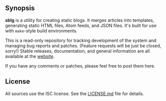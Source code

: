 ## Synopsis

**sblg** is a utility for creating static blogs.  It merges articles
into templates, generating static HTML files, Atom feeds, and JSON
files.  It's built for use with `make`-style build environments.

This is a read-only repository for tracking development of the system
and managing bug reports and patches.  (Feature requests will be just be
closed, sorry!) Stable releases, documentation, and general information
are all available at the [website](https://kristaps.bsd.lv/sblg).

If you have any comments or patches, please feel free to post them here.

## License

All sources use the ISC license.
See the [LICENSE.md](LICENSE.md) file for details.

